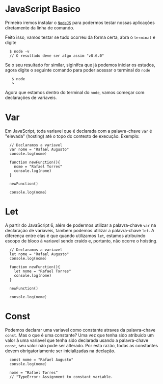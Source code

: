 # JavaScript Basico 

Primeiro iremos instalar o <a href="https://nodejs.org/en/" target="_BLANK">`NodeJS`</a> para podermos testar nossas aplicações diretamente da linha de comando.

Feito isso, vamos testar se tudo ocorreu da forma certa, abra o `terminal` e digite

```
  $ node -v 
  // O resultado deve ser algo assim "v8.6.0"
```

Se o seu resultado for similar, siginifca que já podemos iniciar os estudos, agora digite o seguinte comando para poder acessar o terminal do `node`

```
   $ node
   > 
```

Agora que estamos dentro do terminal do `node`, vamos começar com declarações de variaveis.

# Var
Em JavaScript, toda variavel que é declarada com a palavra-chave `var` é "elevada" (hosting) até o topo do contexto de execução. Exemplo:

```
  // Declaramos a variavel
  var nome = "Rafael Augusto"
  console.log(nome)
  
  function newFunction(){
    nome = "Rafael Torres"
    console.log(nome)
  }
  
  newFunction()
  
  console.log(nome)
```

# Let
A partir do JavaScript 6, além de podermos utilizar a palavra-chave `var` na declaração de variaveis, tambem podemos utilizar a palavra-chave `let`. A diferença entre elas é que quando utilizamos `let`, estamos atribuindo escopo de bloco à variavel sendo craido e, portanto, não ocorre o hoisting.

```
  // Declaramos a variavel
  let nome = "Rafael Augusto"
  console.log(nome)
  
  function newFunction(){
    let nome = "Rafael Torres"
    console.log(nome)
  }
  
  newFunction()
  
  console.log(nome)
```

# Const
Podemos declarar uma variavel como constante atraves da palavra-chave `const`. Mas o que é uma constante? Uma vez que tenha sido atribuido um valor à uma variavel que tenha sido declarada usando a palavra-chave `const`, seu valor não pode ser alterado. Por esta razão, todas as constantes devem obrigatoriamente ser inicializadas na declação.

```
  const nome = "Rafael Augusto"
  console.log(nome)
  
  nome = "Rafael Torres"
  // "TypeError: Assignment to constant variable.
```



